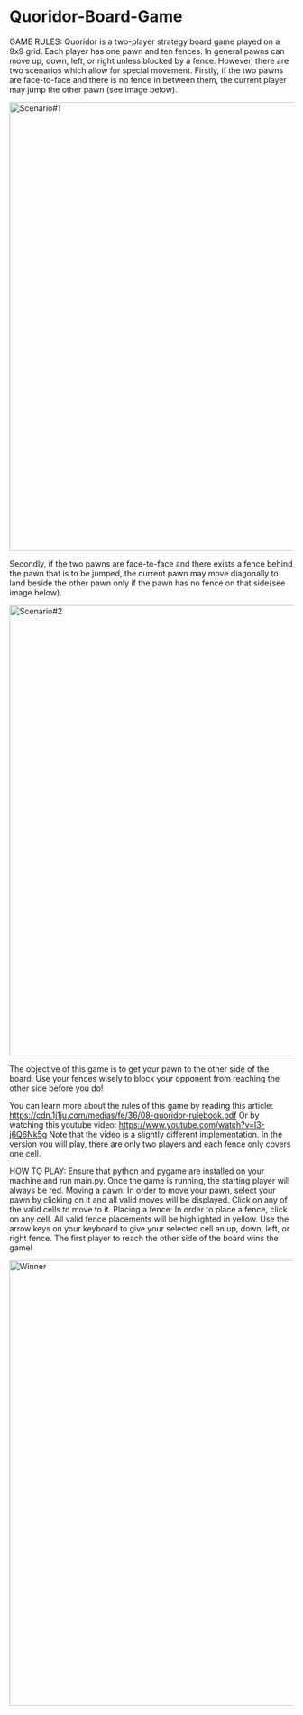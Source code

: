 # Quoridor-Board-Game

GAME RULES:
Quoridor is a two-player strategy board game played on a 9x9 grid. Each player has one pawn and ten fences. 
In general pawns can move up, down, left, or right unless blocked by a fence. However, there are two scenarios which allow for special movement. Firstly, if the two pawns are face-to-face and there is no fence in between them, the current player may jump the other pawn (see image below).

<img width="796" alt="Scenario#1" src="https://user-images.githubusercontent.com/81662359/184799749-162c9e80-8506-4f3c-b0c5-aaaa11a1f2cb.png">

Secondly, if the two pawns are face-to-face and there exists a fence behind the pawn that is to be jumped, the current pawn may move diagonally to land beside the other pawn only if the pawn has no fence on that side(see image below). 

<img width="800" alt="Scenario#2" src="https://user-images.githubusercontent.com/81662359/184799840-dce9c614-a809-4a03-a773-38d763f69b1a.png">


The objective of this game is to get your pawn to the other side of the board. Use your fences wisely to block your opponent from reaching the other side before you do! 

You can learn more about the rules of this game by reading this article: https://cdn.1j1ju.com/medias/fe/36/08-quoridor-rulebook.pdf
Or by watching this youtube video: https://www.youtube.com/watch?v=I3-j6Q6Nk5g
Note that the video is a slightly different implementation. In the version you will play, there are only two players and each fence only covers one     cell.  

HOW TO PLAY:
Ensure that python and pygame are installed on your machine and run main.py.
Once the game is running, the starting player will always be red. 
Moving a pawn: In order to move your pawn, select your pawn by clicking on it and all valid moves will be displayed. Click on any of the valid cells to move to it. 
Placing a fence: In order to place a fence, click on any cell. All valid fence placements will be highlighted in yellow. Use the arrow keys on your keyboard to give your selected cell an up, down, left, or right fence. 
The first player to reach the other side of the board wins the game! 

<img width="790" alt="Winner" src="https://user-images.githubusercontent.com/81662359/184799915-413d6895-dc5f-46e7-a1a2-9e88f7e2bf9c.png">

